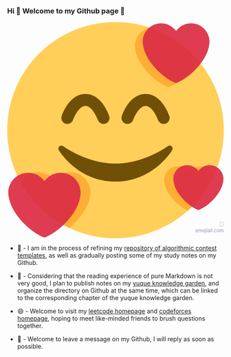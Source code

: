 ### Hi 👋 Welcome to my Github page 🥰
<svg xmlns="http://www.w3.org/2000/svg" xmlns:xlink="http://www.w3.org/1999/xlink" viewBox="0 0 36 36">
<title>🥰: smiling face with hearts (U+1F970) - emojiall.com</title>
<style>svg{stroke:#edf2f6;animation:dashoffset 10s both infinite,fill-opacity 10s both infinite,stroke-opacity 10s both infinite;stroke-dasharray:500%;stroke-dashoffset:500%}@keyframes stroke-opacity{2%,25%{stroke-opacity:.75;stroke-width:2%}100%,75%{stroke-opacity:0;stroke-width:0}}@keyframes fill-opacity{10%,25%{fill-opacity:0}0%,100%,50%{fill-opacity:1}}@keyframes dashoffset{0%,2%{stroke-dashoffset:500%}100%{stroke-dashoffset:0%}}</style>
<circle fill="#FFCC4D" cx="18" cy="18" r="18"/>
<path fill="#664500" d="M16 16.958c-.419 0-.809-.265-.949-.684-.203-.599-1.018-2.316-2.051-2.316-1.062 0-1.888 1.827-2.051 2.316-.175.523-.738.808-1.265.632-.524-.174-.807-.741-.632-1.265.125-.377 1.304-3.684 3.949-3.684s3.823 3.307 3.949 3.684c.175.524-.108 1.091-.632 1.265-.106.036-.213.052-.318.052zm10 0c-.419 0-.809-.265-.948-.684-.203-.599-1.019-2.316-2.052-2.316-1.062 0-1.889 1.827-2.052 2.316-.175.523-.736.808-1.265.632-.523-.174-.807-.741-.632-1.265.125-.377 1.304-3.684 3.948-3.684s3.823 3.307 3.948 3.684c.175.524-.108 1.091-.632 1.265-.104.036-.21.052-.315.052zm1.335 3.733c-.178-.161-.444-.171-.635-.029-.039.029-3.922 2.9-8.7 2.9-4.766 0-8.662-2.871-8.7-2.9-.191-.142-.457-.13-.635.029-.177.16-.217.424-.094.628.129.215 3.217 5.243 9.429 5.243s9.301-5.028 9.429-5.243c.123-.205.084-.467-.094-.628z"/>
<path fill="#FFAC33" d="M21.229 3.947c0 .24.03.472.082.696.425 2.643 3.364 5.431 5.47 6.197 1.665-.605 3.846-2.476 4.898-4.539C29.59 3.861 26.86 1.987 23.75.939c-1.432.257-2.521 1.502-2.521 3.008zm-7.486 25.131c.057-.242.09-.494.09-.754 0-1.833-1.486-3.319-3.319-3.319-1.113 0-2.094.549-2.697 1.389-.602-.839-1.584-1.389-2.697-1.389-1.241 0-2.311.689-2.88 1.698 1.824 3.295 4.65 5.957 8.068 7.574 1.637-1.351 3.131-3.307 3.435-5.199zm20.558-3.436c-.282-.95-1.152-1.647-2.194-1.647-.771 0-1.451.38-1.868.962-.417-.582-1.097-.962-1.868-.962-1.27 0-2.299 1.029-2.299 2.299 0 .18.023.354.062.522.307 1.905 2.348 3.896 3.909 4.561 1.776-1.6 3.231-3.547 4.258-5.735z"/>
<path fill="#DD2E44" d="M33.625 3.269c0-1.692-1.372-3.063-3.063-3.063-1.027 0-1.933.507-2.489 1.282C27.517.713 26.611.206 25.584.206c-1.692 0-3.063 1.371-3.063 3.063 0 .24.03.472.082.696.426 2.643 3.364 5.431 5.47 6.197 2.106-.766 5.044-3.554 5.469-6.196.053-.225.083-.457.083-.697zM12.208 28.408c0-1.833-1.486-3.319-3.319-3.319-1.113 0-2.094.549-2.697 1.389-.602-.84-1.584-1.389-2.697-1.389-1.833 0-3.319 1.486-3.319 3.319 0 .26.033.511.089.754.461 2.863 3.644 5.884 5.926 6.714 2.282-.829 5.465-3.85 5.926-6.713.058-.244.091-.496.091-.755zm23.74-2.281c0-1.27-1.029-2.299-2.299-2.299-.771 0-1.451.38-1.868.962-.417-.582-1.097-.962-1.868-.962-1.27 0-2.299 1.029-2.299 2.299 0 .18.023.354.062.522.319 1.983 2.524 4.076 4.105 4.65 1.58-.574 3.786-2.667 4.104-4.65.04-.168.063-.342.063-.522z"/>
<a xlink:href="https://www.emojiall.com/en/emoji/%F0%9F%A5%B0"><text x="36" y="34" font-size="1px" fill="#888da8" text-anchor="end" font-family="apple color emoji,segoe ui emoji,noto color emoji,android emoji,emojisymbols,emojione mozilla,twemoji mozilla,segoe ui symbol,Noto Color Emoji Compat,emoji,sans-serif">🥰</text></a>
<a xlink:href="https://www.emojiall.com/"><text x="36" y="35" font-size="0.8px" fill="#888da8" text-anchor="end"><title>www.emojiall.com</title>emojiall.com</text></a>
</svg>

- 🔭 - I am in the process of refining my [repository of algorithmic contest templates](https://github.com/qxf-72/Codeforces-Cpp), as well as gradually posting some of my study notes on my Github.

- 🌱 - Considering that the reading experience of pure Markdown is not very good, I plan to publish notes on my [yuque knowledge garden](https://www.yuque.com/xiaofeng_garden), and organize the directory on Github at the same time, which can be linked to the corresponding chapter of the yuque knowledge garden.

- 😄 - Welcome to visit my [leetcode homepage](https://leetcode.cn/u/qxf-u/) and [codeforces homepage](https://codeforces.com/profile/qiuxiaofeng), hoping to meet like-minded friends to brush questions together.

- 💬 - Welcome to leave a message on my Github, I will reply as soon as possible.

